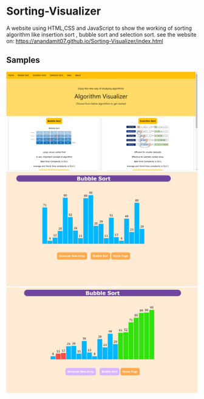 # Sorting-Visualizer
A website using HTML,CSS and JavaScript to show the working of sorting algorithm like insertion sort , bubble sort and selection sort.
see the website on: https://anandamit07.github.io/Sorting-Visualizer/index.html

## Samples
![sample1](https://github.com/anandamit07/Sorting-Visualizer/blob/master/images/sample1.png)
![sample2](https://github.com/anandamit07/Sorting-Visualizer/blob/master/images/sample2.png)
![sample3](https://github.com/anandamit07/Sorting-Visualizer/blob/master/images/sample3.png)
